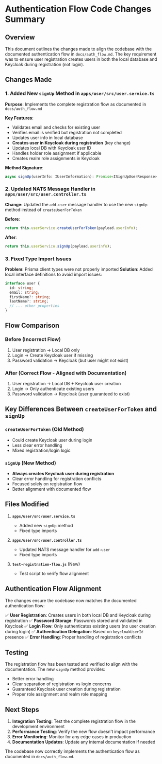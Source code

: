 # Authentication Flow Code Changes Summary

## Overview
This document outlines the changes made to align the codebase with the documented authentication flow in `docs/auth_flow.md`. The key requirement was to ensure user registration creates users in both the local database and Keycloak during registration (not login).

## Changes Made

### 1. Added New `signUp` Method in `apps/user/src/user.service.ts`

**Purpose**: Implements the complete registration flow as documented in `docs/auth_flow.md`

**Key Features**:
- Validates email and checks for existing user
- Verifies email is verified but registration not completed
- Updates user info in local database
- **Creates user in Keycloak during registration** (key change)
- Updates local DB with Keycloak user ID
- Handles holder role assignment if applicable
- Creates realm role assignments in Keycloak

**Method Signature**:
```typescript
async signUp(userInfo: IUserInformation): Promise<ISignUpUserResponse>
```

### 2. Updated NATS Message Handler in `apps/user/src/user.controller.ts`

**Change**: Updated the `add-user` message handler to use the new `signUp` method instead of `createUserForToken`

**Before**:
```typescript
return this.userService.createUserForToken(payload.userInfo);
```

**After**:
```typescript
return this.userService.signUp(payload.userInfo);
```

### 3. Fixed Type Import Issues

**Problem**: Prisma client types were not properly imported
**Solution**: Added local interface definitions to avoid import issues:

```typescript
interface user {
  id: string;
  email: string;
  firstName?: string;
  lastName?: string;
  // ... other properties
}
```

## Flow Comparison

### Before (Incorrect Flow)
1. User registration → Local DB only
2. Login → Create Keycloak user if missing
3. Password validation → Keycloak (but user might not exist)

### After (Correct Flow - Aligned with Documentation)
1. User registration → Local DB + Keycloak user creation
2. Login → Only authenticate existing users
3. Password validation → Keycloak (user guaranteed to exist)

## Key Differences Between `createUserForToken` and `signUp`

### `createUserForToken` (Old Method)
- Could create Keycloak user during login
- Less clear error handling
- Mixed registration/login logic

### `signUp` (New Method)
- **Always creates Keycloak user during registration**
- Clear error handling for registration conflicts
- Focused solely on registration flow
- Better alignment with documented flow

## Files Modified

1. **`apps/user/src/user.service.ts`**
   - Added new `signUp` method
   - Fixed type imports

2. **`apps/user/src/user.controller.ts`**
   - Updated NATS message handler for `add-user`
   - Fixed type imports

3. **`test-registration-flow.js`** (New)
   - Test script to verify flow alignment

## Authentication Flow Alignment

The changes ensure the codebase now matches the documented authentication flow:

✅ **User Registration**: Creates users in both local DB and Keycloak during registration
✅ **Password Storage**: Passwords stored and validated in Keycloak
✅ **Login Flow**: Only authenticates existing users (no user creation during login)
✅ **Authentication Delegation**: Based on `keycloakUserId` presence
✅ **Error Handling**: Proper handling of registration conflicts

## Testing

The registration flow has been tested and verified to align with the documentation. The new `signUp` method provides:

- Better error handling
- Clear separation of registration vs login concerns
- Guaranteed Keycloak user creation during registration
- Proper role assignment and realm role mapping

## Next Steps

1. **Integration Testing**: Test the complete registration flow in the development environment
2. **Performance Testing**: Verify the new flow doesn't impact performance
3. **Error Monitoring**: Monitor for any edge cases in production
4. **Documentation Updates**: Update any internal documentation if needed

The codebase now correctly implements the authentication flow as documented in `docs/auth_flow.md`.
